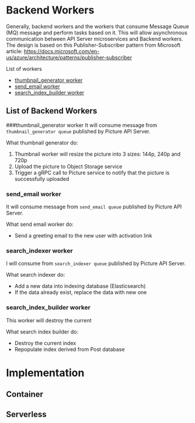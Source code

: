 # Backend Workers

Generally, backend workers and the workers that consume Message Queue (MQ) message and perform tasks based on it. This will allow asynchronous communication between API Server microservices and Backend workers. The design is based on this Publisher-Subscriber pattern from Microsoft article: https://docs.microsoft.com/en-us/azure/architecture/patterns/publisher-subscriber

List of workers
- [thumbnail_generator worker](#thumbnail_generator-worker)
- [send_email worker](#send_email-worker)
- [search_index_builder worker](#search_index_builder-worker)

## List of Backend Workers

###thumbnail_generator worker
It will consume message from `thumbnail_generator queue` published by Picture API Server. 

What thumbnail generator do:
1. Thumbnail worker will resize the picture into 3 sizes: 144p, 240p and 720p
2. Upload the picture to Object Storage service
3. Trigger a gRPC call to Picture service to notify that the picture is successfully uploaded

### send_email worker
It will consume message from `send_email queue` published by Picture API Server.

What send email worker do:
- Send a greeting email to the new user with activation link

### search_indexer worker
I will consume from `search_indexer queue` published by Picture API Server.

What search indexer do:
- Add a new data into indexing database (Elasticsearch)
- If the data already exist, replace the data with new one

### search_index_builder worker
This worker will destroy the current

What search index builder do:
- Destroy the current index
- Repopulate index derived from Post database

# Implementation
## Container

## Serverless